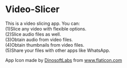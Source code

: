 # Video-Slicer
This is a video slicing app. You can:</br>
(1)Slice any video with flexible options.</br>
(2)Slice audio files as well.</br>
(3)Obtain audio from video files.</br>
(4)Obtain thumbnails from video files.</br>
(5)Share your files with other apps like WhatsApp.</br>
<div>App Icon made by <a href="https://www.flaticon.com/authors/dinosoftlabs" title="DinosoftLabs">DinosoftLabs</a> from <a href="https://www.flaticon.com/" title="Flaticon">www.flaticon.com</a></div>
